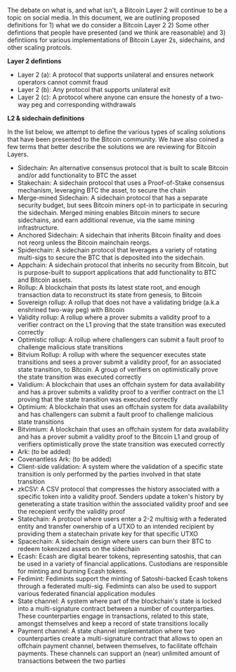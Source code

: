 The debate on what is, and what isn't, a Bitcoin Layer 2 will continue to be a topic on social media. In this document, we are outlining proposed definitions for 1) what we do consider a Bitcoin Layer 2 2) Some other defintions that people have presented (and we think are reasonable) and 3) defintiions for various implementations of Bitcoin Layer 2s, sidechains, and other scaling protcols.

**Layer 2 defintions**

- Layer 2 (a): A protocol that supports unilateral and ensures network operators cannot commit fraud
- Layer 2 (b): Any protocol that supports unilateral exit
- Layer 2 (c): A protocol where anyone can ensure the honesty of a two-way peg and corresponding withdrawals

**L2 & sidechain definitions**

In the list below, we attempt to define the various types of scaling solutions that have been presented to the Bitcoin community. We have also coined a few terms that better describe the solutions we are reviewing for Bitcoin Layers.

- Sidechain: An alternative consensus protocol that is built to scale Bitcoin and/or add functionality to BTC the asset
- Stakechain: A sidechain protocol that uses a Proof-of-Stake consensus mechanism, leveraging BTC the asset, to secure the chain
- Merge-mined Sidechain: A sidechain protocol that has a separate security budget, but sees Bitcoin miners opt-in to participate in securing the sidechain. Merged mining enables Bitcoin miners to secure sidechains, and earn additional revenue, via the same mining infrastructure.
- Anchored Sidechain: A sidechain that inherits Bitcoin finality and does not reorg unless the Bitcoin mainchain reorgs.
- Spiderchain: A sidechain protocol that leverages a variety of rotating multi-sigs to secure the BTC that is deposited into the sidechain. 
- Appchain: A sidechain protocol that inherits no security from Bitcoin, but is purpose-built to support applications that add functionality to BTC and Bitcoin assets.
- Rollup: A blockchain that posts its latest state root, and enough transaction data to reconstruct its state from genesis, to Bitcoin
- Sovereign rollup: A rollup that does not have a validating bridge (a.k.a enshrined two-way peg) with Bitcoin
- Validity rollup: A rollup where a prover submits a validity proof to a verifier contract on the L1 proving that the state transition was executed correctly
- Optimistic rollup: A rollup where challengers can submit a fault proof to challenge malicious state transitions
- Bitvium Rollup: A rollup with where the sequencer executes state transitions and sees a prover submit a validity proof, for an associated state transition, to Bitcoin. A group of verifiers on optimistically prove the state transition was executed correctly
- Validium: A blockchain that uses an offchain system for data availability and has a prover submits a validity proof to a verifier contract on the L1 proving that the state transition was executed correctly
- Optimium: A blockchain that uses an offchain system for data availability and has challengers can submit a fault proof to challenge malicious state transitions
- Bitvimium: A blockchain that uses an offchain system for data availability and has a prover submit a validity proof to the Bitcoin L1 and group of verifiers optimistically prove the state transition was executed correctly
- Ark: (to be added)
- Covenantless Ark: (to be added)
- Client-side validation: A system where the validation of a specific state transition is only performed by the parties involved in that state transition
- zkCSV: A CSV protocol that compresses the history associated with a specific token into a validity proof. Senders update a token's history by geneterating a state trasition within the associated validity proof and see the recepient verify the validity proof
- Statechain: A protocol where users enter a 2-2 multisig with a federated entity and transfer ownership of a UTXO to an intended recipient by providing them a statechain private key for that specific UTXO
- Spacechain: A sidechain design where users can burn their BTC to redeem tokenized assets on the sidechain
- Ecash: Ecash are digital bearer tokens, representing satoshis, that can be used in a variety of financial applications. Custodians are responsible for minting and burning Ecash tokens.
- Fedimint: Fedimints support the minting of Satoshi-backed Ecash tokens through a federated multi-sig. Fedimints can also be used to support various federated financial application modules
- State channel: A system where part of the blockchain's state is locked into a multi-signature contract between a number of counterparties. These counterparties engage in transactions, related to this state, amongst themselves and keep a record of state transitions locally
- Payment channel: A state channel implementation where two counterparties create a multi-signature contract that allows to open an offchain payment channel, between themselves, to facilitate offchain payments. These channels can support an (near) unlimited amount of transactions between the two parties
